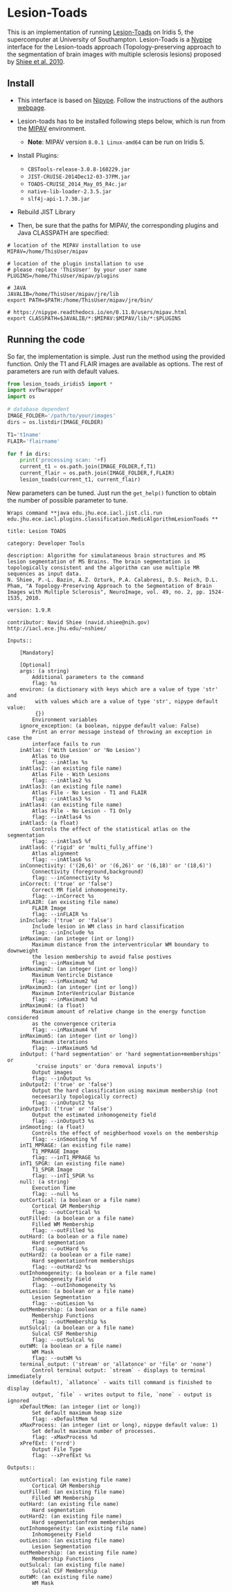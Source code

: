 # Lesion-Toads 

This is an implementation of running [Lesion-Toads](https://github.com/sergivalverde/lesion-toads) on Iridis 5, the supercomputer at University of Southampton. Lesion-Toads is a [Nypipe](http://www.mit.edu/~satra/nipype-nightly/index.html) interface for the Lesion-toads approach (Topology-preserving approach to the segmentation of brain images with multiple sclerosis lesions) proposed by [Shiee et al. 2010](http://www.ncbi.nlm.nih.gov/entrez/eutils/elink.fcgi?dbfrom=pubmed&retmode=ref&cmd=prlinks&id=19766196).

## Install 

- This interface is based on [Nipype](http://www.mit.edu/~satra/nipype-nightly/index.html). Follow the instructions of the authors [webpage](http://www.mit.edu/~satra/nipype-nightly/users/install.html).

- Lesion-toads has to be installed following steps below, which is run from the [MIPAV](http://mipav.cit.nih.gov/) environment. 
   - **Note**: MIPAV version `8.0.1 Linux-amd64` can be run on Iridis 5.

- Install Plugins:
   - `CBSTools-release-3.0.8-160229.jar`
   - `JIST-CRUISE-2014Dec12-03-37PM.jar`
   - `TOADS-CRUISE_2014_May_05_R4c.jar`
   - `native-lib-loader-2.3.5.jar`
   - `slf4j-api-1.7.30.jar`

- Rebuild JIST Library

- Then, be sure that the paths for MIPAV, the corresponding plugins and Java CLASSPATH are specified:

```
# location of the MIPAV installation to use
MIPAV=/home/ThisUser/mipav

# location of the plugin installation to use
# please replace 'ThisUser' by your user name
PLUGINS=/home/ThisUser/mipav/plugins

# JAVA
JAVALIB=/home/ThisUser/mipav/jre/lib
export PATH=$PATH:/home/ThisUser/mipav/jre/bin/

# https://nipype.readthedocs.io/en/0.11.0/users/mipav.html
export CLASSPATH=$JAVALIB/*:$MIPAV:$MIPAV/lib/*:$PLUGINS
```


## Running the code

So far, the implementation is simple. Just run the method using the provided function. Only the T1 and FLAIR images are available as options. The rest of parameters are run with default values.

```python
from lesion_toads_iridis5 import *
import xvfbwrapper
import os

# database dependent
IMAGE_FOLDER='/path/to/your/images'
dirs = os.listdir(IMAGE_FOLDER)

T1='t1name'
FLAIR='flairname'

for f in dirs:
    print('processing scan: '+f)
    current_t1 = os.path.join(IMAGE_FOLDER,f,T1)
    current_flair = os.path.join(IMAGE_FOLDER,f,FLAIR)
    lesion_toads(current_t1, current_flair)
``` 

New parameters can be tuned. Just run the `get_help()` function to obtain the number of possible parameter to tune.

```
Wraps command **java edu.jhu.ece.iacl.jist.cli.run edu.jhu.ece.iacl.plugins.classification.MedicAlgorithmLesionToads **

title: Lesion TOADS

category: Developer Tools

description: Algorithm for simulataneous brain structures and MS lesion segmentation of MS Brains. The brain segmentation is topologically consistent and the algorithm can use multiple MR sequences as input data.
N. Shiee, P.-L. Bazin, A.Z. Ozturk, P.A. Calabresi, D.S. Reich, D.L. Pham, "A Topology-Preserving Approach to the Segmentation of Brain Images with Multiple Sclerosis", NeuroImage, vol. 49, no. 2, pp. 1524-1535, 2010.

version: 1.9.R

contributor: Navid Shiee (navid.shiee@nih.gov) http://iacl.ece.jhu.edu/~nshiee/

Inputs::

	[Mandatory]

	[Optional]
	args: (a string)
		Additional parameters to the command
		flag: %s
	environ: (a dictionary with keys which are a value of type 'str' and
		 with values which are a value of type 'str', nipype default value:
		 {})
		Environment variables
	ignore_exception: (a boolean, nipype default value: False)
		Print an error message instead of throwing an exception in case the
		interface fails to run
	inAtlas: ('With Lesion' or 'No Lesion')
		Atlas to Use
		flag: --inAtlas %s
	inAtlas2: (an existing file name)
		Atlas File - With Lesions
		flag: --inAtlas2 %s
	inAtlas3: (an existing file name)
		Atlas File - No Lesion - T1 and FLAIR
		flag: --inAtlas3 %s
	inAtlas4: (an existing file name)
		Atlas File - No Lesion - T1 Only
		flag: --inAtlas4 %s
	inAtlas5: (a float)
		Controls the effect of the statistical atlas on the segmentation
		flag: --inAtlas5 %f
	inAtlas6: ('rigid' or 'multi_fully_affine')
		Atlas alignment
		flag: --inAtlas6 %s
	inConnectivity: ('(26,6)' or '(6,26)' or '(6,18)' or '(18,6)')
		Connectivity (foreground,background)
		flag: --inConnectivity %s
	inCorrect: ('true' or 'false')
		Correct MR field inhomogeneity.
		flag: --inCorrect %s
	inFLAIR: (an existing file name)
		FLAIR Image
		flag: --inFLAIR %s
	inInclude: ('true' or 'false')
		Include lesion in WM class in hard classification
		flag: --inInclude %s
	inMaximum: (an integer (int or long))
		Maximum distance from the interventricular WM boundary to downweight
		the lesion membership to avoid false postives
		flag: --inMaximum %d
	inMaximum2: (an integer (int or long))
		Maximum Ventircle Distance
		flag: --inMaximum2 %d
	inMaximum3: (an integer (int or long))
		Maximum InterVentricular Distance
		flag: --inMaximum3 %d
	inMaximum4: (a float)
		Maximum amount of relative change in the energy function considered
		as the convergence criteria
		flag: --inMaximum4 %f
	inMaximum5: (an integer (int or long))
		Maximum iterations
		flag: --inMaximum5 %d
	inOutput: ('hard segmentation' or 'hard segmentation+memberships' or
		 'cruise inputs' or 'dura removal inputs')
		Output images
		flag: --inOutput %s
	inOutput2: ('true' or 'false')
		Output the hard classification using maximum membership (not
		neceesarily topologically correct)
		flag: --inOutput2 %s
	inOutput3: ('true' or 'false')
		Output the estimated inhomogeneity field
		flag: --inOutput3 %s
	inSmooting: (a float)
		Controls the effect of neighberhood voxels on the membership
		flag: --inSmooting %f
	inT1_MPRAGE: (an existing file name)
		T1_MPRAGE Image
		flag: --inT1_MPRAGE %s
	inT1_SPGR: (an existing file name)
		T1_SPGR Image
		flag: --inT1_SPGR %s
	null: (a string)
		Execution Time
		flag: --null %s
	outCortical: (a boolean or a file name)
		Cortical GM Membership
		flag: --outCortical %s
	outFilled: (a boolean or a file name)
		Filled WM Membership
		flag: --outFilled %s
	outHard: (a boolean or a file name)
		Hard segmentation
		flag: --outHard %s
	outHard2: (a boolean or a file name)
		Hard segmentationfrom memberships
		flag: --outHard2 %s
	outInhomogeneity: (a boolean or a file name)
		Inhomogeneity Field
		flag: --outInhomogeneity %s
	outLesion: (a boolean or a file name)
		Lesion Segmentation
		flag: --outLesion %s
	outMembership: (a boolean or a file name)
		Membership Functions
		flag: --outMembership %s
	outSulcal: (a boolean or a file name)
		Sulcal CSF Membership
		flag: --outSulcal %s
	outWM: (a boolean or a file name)
		WM Mask
		flag: --outWM %s
	terminal_output: ('stream' or 'allatonce' or 'file' or 'none')
		Control terminal output: `stream` - displays to terminal immediately
		(default), `allatonce` - waits till command is finished to display
		output, `file` - writes output to file, `none` - output is ignored
	xDefaultMem: (an integer (int or long))
		Set default maximum heap size
		flag: -xDefaultMem %d
	xMaxProcess: (an integer (int or long), nipype default value: 1)
		Set default maximum number of processes.
		flag: -xMaxProcess %d
	xPrefExt: ('nrrd')
		Output File Type
		flag: --xPrefExt %s

Outputs::

	outCortical: (an existing file name)
		Cortical GM Membership
	outFilled: (an existing file name)
		Filled WM Membership
	outHard: (an existing file name)
		Hard segmentation
	outHard2: (an existing file name)
		Hard segmentationfrom memberships
	outInhomogeneity: (an existing file name)
		Inhomogeneity Field
	outLesion: (an existing file name)
		Lesion Segmentation
	outMembership: (an existing file name)
		Membership Functions
	outSulcal: (an existing file name)
		Sulcal CSF Membership
	outWM: (an existing file name)
		WM Mask

```

